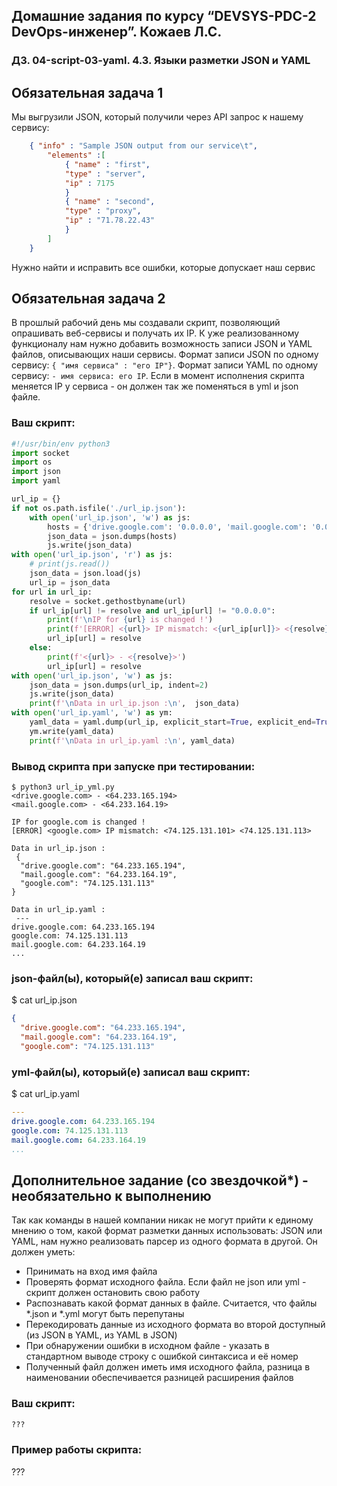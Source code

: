 ## Домашние задания по курсу “DEVSYS-PDC-2 DevOps-инженер”. Кожаев Л.С.
### ДЗ. 04-script-03-yaml. 4.3. Языки разметки JSON и YAML

## Обязательная задача 1
Мы выгрузили JSON, который получили через API запрос к нашему сервису:
```json
    { "info" : "Sample JSON output from our service\t",
        "elements" :[
            { "name" : "first",
            "type" : "server",
            "ip" : 7175 
            }
            { "name" : "second",
            "type" : "proxy",
            "ip" : "71.78.22.43"
            }
        ]
    }
```
  Нужно найти и исправить все ошибки, которые допускает наш сервис

## Обязательная задача 2
В прошлый рабочий день мы создавали скрипт, позволяющий опрашивать веб-сервисы и получать их IP. К уже реализованному функционалу нам нужно добавить возможность записи JSON и YAML файлов, описывающих наши сервисы. Формат записи JSON по одному сервису: `{ "имя сервиса" : "его IP"}`. Формат записи YAML по одному сервису: `- имя сервиса: его IP`. Если в момент исполнения скрипта меняется IP у сервиса - он должен так же поменяться в yml и json файле.

### Ваш скрипт:
```python
#!/usr/bin/env python3
import socket
import os
import json
import yaml

url_ip = {}
if not os.path.isfile('./url_ip.json'):
    with open('url_ip.json', 'w') as js:
        hosts = {'drive.google.com': '0.0.0.0', 'mail.google.com': '0.0.0.0', 'google.com': '0.0.0.0'}
        json_data = json.dumps(hosts)
        js.write(json_data)
with open('url_ip.json', 'r') as js:
    # print(js.read())
    json_data = json.load(js)
    url_ip = json_data
for url in url_ip:
    resolve = socket.gethostbyname(url)
    if url_ip[url] != resolve and url_ip[url] != "0.0.0.0":
        print(f'\nIP for {url} is changed !')
        print(f'[ERROR] <{url}> IP mismatch: <{url_ip[url]}> <{resolve}>')
        url_ip[url] = resolve
    else:
        print(f'<{url}> - <{resolve}>')
        url_ip[url] = resolve
with open('url_ip.json', 'w') as js:
    json_data = json.dumps(url_ip, indent=2)
    js.write(json_data)
    print(f'\nData in url_ip.json :\n',  json_data)
with open('url_ip.yaml', 'w') as ym:
    yaml_data = yaml.dump(url_ip, explicit_start=True, explicit_end=True)
    ym.write(yaml_data)
    print(f'\nData in url_ip.yaml :\n', yaml_data)

```

### Вывод скрипта при запуске при тестировании:
```
$ python3 url_ip_yml.py
<drive.google.com> - <64.233.165.194>
<mail.google.com> - <64.233.164.19>

IP for google.com is changed !
[ERROR] <google.com> IP mismatch: <74.125.131.101> <74.125.131.113>

Data in url_ip.json :
 {
  "drive.google.com": "64.233.165.194",
  "mail.google.com": "64.233.164.19",
  "google.com": "74.125.131.113"
}

Data in url_ip.yaml :
 ---
drive.google.com: 64.233.165.194
google.com: 74.125.131.113
mail.google.com: 64.233.164.19
...

```

### json-файл(ы), который(е) записал ваш скрипт:
$ cat url_ip.json 
```json
{
  "drive.google.com": "64.233.165.194",
  "mail.google.com": "64.233.164.19",
  "google.com": "74.125.131.113"

```

### yml-файл(ы), который(е) записал ваш скрипт:
$ cat url_ip.yaml
```yaml
---
drive.google.com: 64.233.165.194
google.com: 74.125.131.113
mail.google.com: 64.233.164.19
...

```

## Дополнительное задание (со звездочкой*) - необязательно к выполнению

Так как команды в нашей компании никак не могут прийти к единому мнению о том, какой формат разметки данных использовать: JSON или YAML, нам нужно реализовать парсер из одного формата в другой. Он должен уметь:
   * Принимать на вход имя файла
   * Проверять формат исходного файла. Если файл не json или yml - скрипт должен остановить свою работу
   * Распознавать какой формат данных в файле. Считается, что файлы *.json и *.yml могут быть перепутаны
   * Перекодировать данные из исходного формата во второй доступный (из JSON в YAML, из YAML в JSON)
   * При обнаружении ошибки в исходном файле - указать в стандартном выводе строку с ошибкой синтаксиса и её номер
   * Полученный файл должен иметь имя исходного файла, разница в наименовании обеспечивается разницей расширения файлов

### Ваш скрипт:
```python
???
```

### Пример работы скрипта:
???
